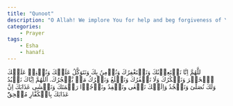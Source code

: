 ```yaml
---
title: "Qunoot"
description: "O Allah! We implore You for help and beg forgiveness of You and believe in You and rely on You and extol You and we are thankful to You and are not ungrateful to You and we alienate and forsake those who disobey You. O Allah! You alone do we worship and for You do we pray and prostrate and we betake to please You and present ourselves for the service in Your cause and we hope for Your mercy and fear Your chastisement. Undoubtedly, Your torment is going to overtake infidels O Allah!"
categories:
    - Prayer
tags:
    - Esha
    - hanafi
---
```


للَّهُمَّ اِنَّا نَسۡتَعِيۡنُكَ وَنَسۡتَغْفِرُكَ وَنُؤۡمِنُ بِكَ وَنَتَوَكَّلُ عَلَيۡكَ وَنُثۡنِىۡ عَلَيۡكَ ٱلۡخَيۡرَ وَنَشۡكُرُكَ وَلَا نَكۡفُرُكَ وَنَخۡلَعُ وَنَتۡرُكُ مَنۡ يَّفۡجُرُكَ. اَللَّهُمَّ اِيَّاكَ نَعۡبُدُ وَلَكَ نُصَلِّئ وَنَسۡجُدُ وَاِلَيۡكَ نَسۡعٰى ونَحۡفِدُ ونَرۡجُوۡا رَحۡمَتَكَ وَنَخۡشٰى عَذَابَكَ اِنَّ عَذَابَكَ بِالۡكُفَّارِ مُلۡحِقٌٌ